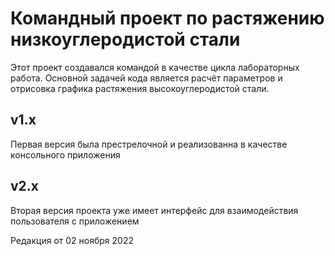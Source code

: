 # Командный проект по растяжению низкоуглеродистой стали

Этот проект создавался командой в качестве цикла лабораторных работа. Основной задачей кода является расчёт параметров и отрисовка графика растяжения высокоуглеродистой стали.
## v1.x
Первая версия была престрелочной и реализованна в качестве консольного приложения
## v2.x
Вторая версия проекта уже имеет интерфейс для взаимодействия пользователя с приложением

Редакция от 02 ноября 2022
